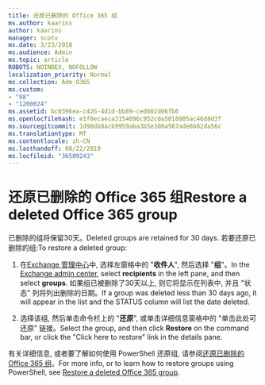 ```yaml
---
title: 还原已删除的 Office 365 组
ms.author: kaarins
author: kaarins
manager: scotv
ms.date: 3/23/2018
ms.audience: Admin
ms.topic: article
ROBOTS: NOINDEX, NOFOLLOW
localization_priority: Normal
ms.collection: Adm_O365
ms.custom:
- "98"
- "1200024"
ms.assetid: bc0396ea-c426-4d1d-bb89-ced602d06fb6
ms.openlocfilehash: e1f0ecaeca3154096c952c0a5018805ac46d8d3f
ms.sourcegitcommit: 1d98db8acb9959aba3b5e308a567ade6b62da56c
ms.translationtype: MT
ms.contentlocale: zh-CN
ms.lasthandoff: 08/22/2019
ms.locfileid: "36509243"
---
```

# <a name="restore-a-deleted-office-365-group"></a><span data-ttu-id="2261f-102">还原已删除的 Office 365 组</span><span class="sxs-lookup"><span data-stu-id="2261f-102">Restore a deleted Office 365 group</span></span>

<span data-ttu-id="2261f-103">已删除的组将保留30天。</span><span class="sxs-lookup"><span data-stu-id="2261f-103">Deleted groups are retained for 30 days.</span></span> <span data-ttu-id="2261f-104">若要还原已删除的组:</span><span class="sxs-lookup"><span data-stu-id="2261f-104">To restore a deleted group:</span></span>
  
1. <span data-ttu-id="2261f-105">在[Exchange 管理中心](https://outlook.office365.com/ecp/)中, 选择左窗格中的 "**收件人**", 然后选择 "**组**"。</span><span class="sxs-lookup"><span data-stu-id="2261f-105">In the [Exchange admin center](https://outlook.office365.com/ecp/), select **recipients** in the left pane, and then select **groups**.</span></span> <span data-ttu-id="2261f-106">如果组已被删除了30天以上, 则它将显示在列表中, 并且 "状态" 列将列出删除的日期。</span><span class="sxs-lookup"><span data-stu-id="2261f-106">If a group was deleted less than 30 days ago, it will appear in the list and the STATUS column will list the date deleted.</span></span>

2. <span data-ttu-id="2261f-107">选择该组, 然后单击命令栏上的 "**还原**", 或单击详细信息窗格中的 "单击此处可还原" 链接。</span><span class="sxs-lookup"><span data-stu-id="2261f-107">Select the group, and then click **Restore** on the command bar, or click the "Click here to restore" link in the details pane.</span></span>

<span data-ttu-id="2261f-108">有关详细信息, 或者要了解如何使用 PowerShell 还原组, 请参阅[还原已删除的 Office 365 组](https://go.microsoft.com/fwlink/?linkid=867802)。</span><span class="sxs-lookup"><span data-stu-id="2261f-108">For more info, or to learn how to restore groups using PowerShell, see [Restore a deleted Office 365 group](https://go.microsoft.com/fwlink/?linkid=867802).</span></span>
  